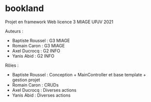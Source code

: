 # bookland

Projet en framework Web licence 3 MIAGE UPJV 2021

Auteurs : 
- Baptiste Roussel : G3 MIAGE
- Romain Caron : G3 MIAGE
- Axel Ducrocq : G2 INFO
- Yanis Abid : G2 INFO

Rôles :
- Baptiste Roussel : Conception + MainController et base template + gestion projet
- Romain Caron : CRUDs
- Axel Ducrocq : Diverses actions
- Yanis Abid : Diverses actions

